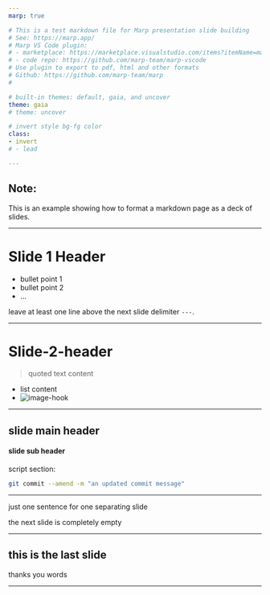 ```yaml
---
marp: true

# This is a test markdown file for Marp presentation slide building
# See: https://marp.app/
# Marp VS Code plugin: 
# - marketplace: https://marketplace.visualstudio.com/items?itemName=marp-team.marp-vscode
# - code repo: https://github.com/marp-team/marp-vscode
# Use plugin to export to pdf, html and other formats
# Github: https://github.com/marp-team/marp
#

# built-in themes: default, gaia, and uncover
theme: gaia
# theme: uncover

# invert style bg-fg color
class: 
- invert
# - lead

---
```

## Note: 
This is an example showing how to format a markdown page
as a deck of slides.

---
# Slide 1 Header

- bullet point 1
- bullet point 2
- ...

leave at least one line above the next slide delimiter `---`.

---
# Slide-2-header

> quoted text content


- list content
- ![image-hook](image.url)

---
## slide main header
#### slide sub header

script section:
```sh
git commit --amend -m "an updated commit message"
```

---

just one sentence for one separating slide

the next slide is completely empty

---
## this is the last slide

thanks you words

---
